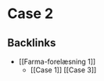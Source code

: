 # Case 2
## Backlinks
* [[Farma-forelæsning 1]]
	* [[Case 1]]
[[Case 3]]

<!-- #anki/deck/Medicine #anki/tag/med/Pharmacology -->

<!-- {BearID:0A35E266-3870-49B9-AFEC-A5F04FA9F844-906-000004A278C527D7} -->
